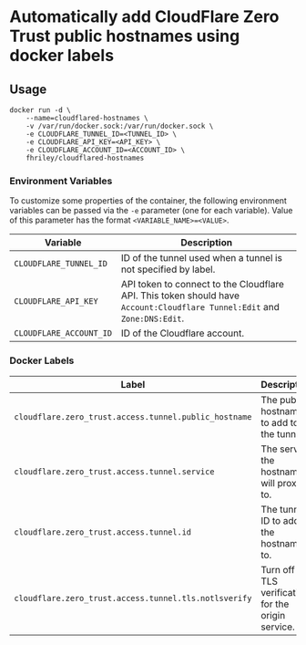 # Automatically add CloudFlare Zero Trust public hostnames using docker labels

## Usage

```
docker run -d \
    --name=cloudflared-hostnames \
    -v /var/run/docker.sock:/var/run/docker.sock \
    -e CLOUDFLARE_TUNNEL_ID=<TUNNEL_ID> \
    -e CLOUDFLARE_API_KEY=<API_KEY> \
    -e CLOUDFLARE_ACCOUNT_ID=<ACCOUNT_ID> \
    fhriley/cloudflared-hostnames
```

### Environment Variables

To customize some properties of the container, the following environment
variables can be passed via the `-e` parameter (one for each variable).  Value
of this parameter has the format `<VARIABLE_NAME>=<VALUE>`.

| Variable       | Description                                  |
|----------------|----------------------------------------------|
|`CLOUDFLARE_TUNNEL_ID`| ID of the tunnel used when a tunnel is not specified by label. |
|`CLOUDFLARE_API_KEY`| API token to connect to the Cloudflare API. This token should have `Account:Cloudflare Tunnel:Edit` and `Zone:DNS:Edit`. |
|`CLOUDFLARE_ACCOUNT_ID`| ID of the Cloudflare account. |

### Docker Labels

| Label       | Description                                  |Required| Example |
|-------------|----------------------------------------------|-----|-|
|`cloudflare.zero_trust.access.tunnel.public_hostname`|The public hostname to add to the tunnel.|Yes|`service.domain.com`|
|`cloudflare.zero_trust.access.tunnel.service`|The service the hostname will proxy to.|Yes|`http://192.168.1.100:8000`|
|`cloudflare.zero_trust.access.tunnel.id`|The tunnel ID to add the hostname to.|No|`423971df-7091-4ed9-85e8-25bb598776ab`|
|`cloudflare.zero_trust.access.tunnel.tls.notlsverify`|Turn off TLS verification for the origin service.|No|`true`|

